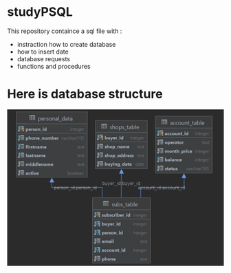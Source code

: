 # studyPSQL

This repository containce a sql file with :
* instraction how to create database
* how to insert date
* database requests
* functions and procedures

# Here is database structure
![](./structure.png)

